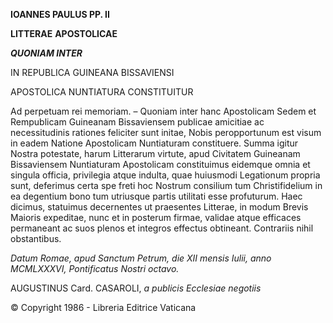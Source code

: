 **IOANNES PAULUS PP. II**

**LITTERAE** **APOSTOLICAE**

***QUONIAM INTER***

IN REPUBLICA GUINEANA BISSAVIENSI

APOSTOLICA NUNTIATURA CONSTITUITUR

Ad perpetuam rei memoriam. – Quoniam inter hanc Apostolicam Sedem et Rempublicam Guineanam Bissaviensem publicae amicitiae ac necessitudinis rationes feliciter sunt initae, Nobis peropportunum est visum in eadem Natione Apostolicam Nuntiaturam constituere. Summa igitur Nostra potestate, harum Litterarum virtute, apud Civitatem Guineanam Bissaviensem Nuntiaturam Apostolicam constituimus eidemque omnia et singula officia, privilegia atque indulta, quae huiusmodi Legationum propria sunt, deferimus certa spe freti hoc Nostrum consilium tum Christifidelium in ea degentium bono tum utriusque partis utilitati esse profuturum. Haec dicimus, statuimus decernentes ut praesentes Litterae, in modum Brevis Maioris expeditae, nunc et in posterum firmae, validae atque efficaces permaneant ac suos plenos et integros effectus obtineant. Contrariis nihil obstantibus.

*Datum Romae, apud Sanctum Petrum, die XII mensis Iulii, anno MCMLXXXVI, Pontificatus Nostri octavo.*

AUGUSTINUS Card. CASAROLI, *a publicis Ecclesiae negotiis*

© Copyright 1986 - Libreria Editrice Vaticana